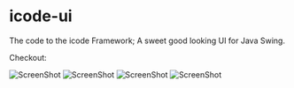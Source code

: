 icode-ui
========

The code to the icode Framework; A sweet good looking UI for Java Swing.

Checkout: 

![ScreenShot](https://www.dropbox.com/s/k0lsaqmtxclbmji/screen1.png?dl=0)
![ScreenShot](https://www.dropbox.com/s/hc9xstjd20kfxcx/screen2.png?dl=0)
![ScreenShot](https://www.dropbox.com/s/fvrkp3fkk6qwqpv/screen3.png?dl=0)
![ScreenShot](https://www.dropbox.com/s/htvt30n4r574xcu/screen4.png?dl=0)
